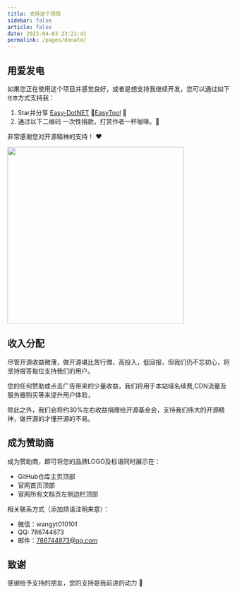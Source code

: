 ```yaml
---
title: 支持这个项目
sidebar: false
article: false
date: 2023-04-03 23:21:41
permalink: /pages/donate/
---
```


## 用爱发电

如果您正在使用这个项目并感觉良好，或者是想支持我继续开发，您可以通过如下`任意`方式支持我：

1. Star并分享 [Easy-DotNET](https://easy-dotnet.com) :rocket:[EasyTool](https://easy-dotnet.com) :rocket:
2. 通过以下二维码 一次性捐款，打赏作者一杯咖啡。:tea:

非常感谢您对开源精神的支持！ :heart:

<img align="center" height="400px" src="/img/qrcode/donate.png" style="cursor: zoom-in;">

## 收入分配

尽管开源收益微薄，做开源堪比苦行僧，高投入，低回报，但我们仍不忘初心，将坚持报答每位支持我们的用户。

您的任何赞助或点击广告带来的少量收益，我们将用于本站域名续费,CDN流量及服务器购买等来提升用户体验，

除此之外，我们会将约30%左右收益捐赠给开源基金会，支持我们伟大的开源精神，做开源的才懂开源的不易。

## 成为赞助商

成为赞助商，即可将您的品牌LOGO及标语同时展示在：
- GitHub仓库主页顶部
- 官网首页顶部
- 官网所有文档页左侧边栏顶部

相关联系方式（添加烦请注明来意）：
- 微信：wangyt010101
- QQ: 786744873
- 邮件：786744873@qq.com

## 致谢
感谢给予支持的朋友，您的支持是我前进的动力 🎉
